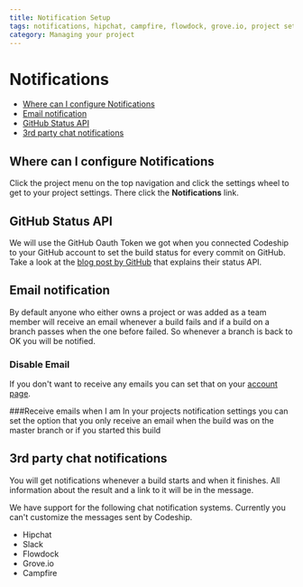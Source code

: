 ```yaml
---
title: Notification Setup
tags: notifications, hipchat, campfire, flowdock, grove.io, project settings
category: Managing your project
---
```


# Notifications

+ [Where can I configure Notifications](#configure-notifications)
+ [Email notification](#email)
+ [GitHub Status API](#github)
+ [3rd party chat notifications](#chat)

## <a name="configure-notifications"></a>Where can I configure Notifications
Click the project menu on the top navigation and click the settings wheel to get to your project settings. There click the **Notifications** link.

## <a name="github"></a>GitHub Status API
We will use the GitHub Oauth Token we got when you connected Codeship to your GitHub account to set the build status for every commit on GitHub. Take a look at the [blog post by GitHub](https://github.com/blog/1227-commit-status-api) that explains their status API.

## <a name="email"></a>Email notification
By default anyone who either owns a project or was added as a team member will receive an email whenever a build fails and if a build on a branch passes when the one before failed. So whenever a branch is back to OK you will be notified.

### Disable Email
If you don't want to receive any emails you can set that on your [account page](https://www.codeship.io/user/edit).

###Receive emails when I am
In your projects notification settings you can set the option that you only receive an email when the build was on the master branch or if you started this build

## <a name="chat"></a>3rd party chat notifications
You will get notifications whenever a build starts and when it finishes. All information about the result and a link to it will be in the message.

We have support for the following chat notification systems. Currently you can't customize the messages sent by Codeship.

* Hipchat
* Slack
* Flowdock
* Grove.io
* Campfire
